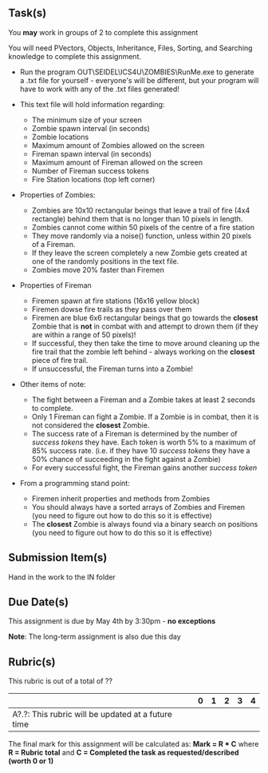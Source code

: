 Task(s)
-------
You **may** work in groups of 2 to complete this assignment

You will need PVectors, Objects, Inheritance, Files, Sorting, and Searching knowledge to complete this assignment.

* Run the program OUT\SEIDEL\ICS4U\ZOMBIES\RunMe.exe to generate a .txt file for yourself - everyone's will be different, but your program will have to work with any of the .txt files generated!
* This text file will hold information regarding:
  * The minimum size of your screen
  * Zombie spawn interval (in seconds)
  * Zombie locations
  * Maximum amount of Zombies allowed on the screen
  * Fireman spawn interval (in seconds)
  * Maximum amount of Fireman allowed on the screen
  * Number of Fireman success tokens
  * Fire Station locations (top left corner)

* Properties of Zombies:
  * Zombies are 10x10 rectangular beings that leave a trail of fire (4x4 rectangle) behind them that is no longer than 10 pixels in length.
  * Zombies cannot come within 50 pixels of the centre of a fire station
  * They move randomly via a noise() function, unless within 20 pixels of a Fireman.  
  * If they leave the screen completely a new Zombie gets created at one of the randomly positions in the text file.
  * Zombies move 20% faster than Firemen

* Properties of Fireman
  * Firemen spawn at fire stations (16x16 yellow block)
  * Firemen dowse fire trails as they pass over them
  * Firemen are blue 6x6 rectangular beings that go towards the __closest__ Zombie that is **not** in combat with and attempt to drown them (if they are within a range of 50 pixels)!
  * If successful, they then take the time to move around cleaning up the fire trail that the zombie left behind - always working on the __closest__ piece of fire trail.  
  * If unsuccessful, the Fireman turns into a Zombie!

* Other items of note:
  * The fight between a Fireman and a Zombie takes at least 2 seconds to complete.
  * Only 1 Fireman can fight a Zombie.  If a Zombie is in combat, then it is not considered the __closest__ Zombie.
  * The success rate of a Fireman is determined by the number of _success tokens_ they have.  Each token is worth 5% to a maximum of 85% success rate. (i.e. if they have 10 _success tokens_ they have a 50% chance of succeeding in the fight against a Zombie)
  * For every successful fight, the Fireman gains another _success token_

* From a programming stand point:
  * Firemen inherit properties and methods from Zombies
  * You should always have a sorted arrays of Zombies and Firemen (you need to figure out how to do this so it is effective)
  * The __closest__ Zombie is always found via a binary search on positions (you need to figure out how to do this so it is effective)

Submission Item(s)
------------------
Hand in the work to the IN folder

Due Date(s)
-----------
This assignment is due by May 4th by 3:30pm - **no exceptions**

__Note__: The long-term assignment is also due this day

Rubric(s)
---------
This rubric is out of a total of ??

| | 0 | 1 | 2 | 3 | 4 |
|---| --- | --- | --- | --- | --- |
|A?.?: This rubric will be updated at a future time  | | | | | |


The final mark for this assignment will be calculated as: __Mark = R * C__ where **R = Rubric total** and **C = Completed the task as requested/described (worth 0 or 1)**
